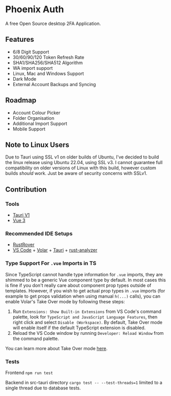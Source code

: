 # Phoenix Auth

A free Open Source desktop 2FA Application.

## Features

- 6/8 Digit Support
- 30/60/90/120 Token Refresh Rate
- SHA1/SHA256/SHA512 Algorithm
- WA import support
- Linux, Mac and Windows Support
- Dark Mode
- External Account Backups and Syncing


## Roadmap

- Account Colour Picker
- Folder Organisation
- Additional Import Support
- Mobile Support

## Note to Linux Users

Due to Tauri using SSL v1 on older builds of Ubuntu, I've decided to build the linux release using Ubuntu 22.04, using SSL v3. I cannot guarantee full compatibility on older versions of Linux with this build, however custom builds _should_ work. Just be aware of security concerns with SSLv1.

## Contribution

### Tools

- [Tauri V1](https://tauri.app/)
- [Vue 3](https://vuejs.org/)

### Recommended IDE Setups

- [RustRover](https://www.jetbrains.com/rust/)
- [VS Code](https://code.visualstudio.com/) + [Volar](https://marketplace.visualstudio.com/items?itemName=Vue.volar) + [Tauri](https://marketplace.visualstudio.com/items?itemName=tauri-apps.tauri-vscode) + [rust-analyzer](https://marketplace.visualstudio.com/items?itemName=rust-lang.rust-analyzer)

### Type Support For `.vue` Imports in TS

Since TypeScript cannot handle type information for `.vue` imports, they are shimmed to be a generic Vue component type by default. In most cases this is fine if you don't really care about component prop types outside of templates. However, if you wish to get actual prop types in `.vue` imports (for example to get props validation when using manual `h(...)` calls), you can enable Volar's Take Over mode by following these steps:

1. Run `Extensions: Show Built-in Extensions` from VS Code's command palette, look for `TypeScript and JavaScript Language Features`, then right click and select `Disable (Workspace)`. By default, Take Over mode will enable itself if the default TypeScript extension is disabled.
2. Reload the VS Code window by running `Developer: Reload Window` from the command palette.

You can learn more about Take Over mode [here](https://github.com/johnsoncodehk/volar/discussions/471).

### Tests

Frontend `npm run test`

Backend in src-tauri directory `cargo test -- --test-threads=1` limited to a single thread due to database tests.